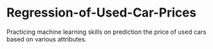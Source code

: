 # Regression-of-Used-Car-Prices
Practicing  machine learning skills on prediction the price of used cars based on various attributes.
